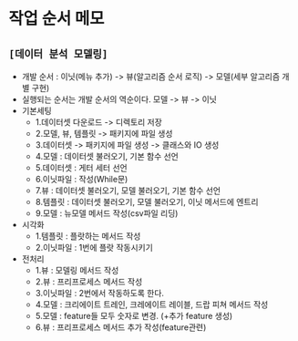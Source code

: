 # 작업 순서 메모

## `[데이터 분석 모델링]`
* 개발 순서 : 이닛(메뉴 추가) -> 뷰(알고리즘 순서 로직) -> 모델(세부 알고리즘 개별 구현)
* 실행되는 순서는 개발 순서의 역순이다. 모델 -> 뷰 -> 이닛
* 기본세팅
    * 1.데이터셋 다운로드 -> 디렉토리 저장
    * 2.모델, 뷰, 템플릿 -> 패키지에 파일 생성
    * 3.데이터셋 -> 패키지에 파일 생성 -> 클래스와 IO 생성
    * 4.모델 : 데이터셋 불러오기, 기본 함수 선언
    * 5.데이터셋 : 게터 세터 선언
    * 6.이닛파일 : 작성(While문)
    * 7.뷰 : 데이터셋 불러오기, 모델 불러오기, 기본 함수 선언
    * 8.템플릿 : 데이터셋 불러오기, 모델 불러오기, 이닛 메서드에 엔트리
    * 9.모델 : 뉴모델 메서드 작성(csv파일 리딩)
* 시각화
    * 1.템플릿 : 플랏하는 메서드 작성
    * 2.이닛파일 : 1번에 플랏 작동시키기
* 전처리
    * 1.뷰 : 모델링 메서드 작성
    * 2.뷰 : 프리프로세스 메서드 작성
    * 3.이닛파일 : 2번에서 작동하도록 한다.
    * 4.모델 : 크리에이트 트레인, 크레에이트 레이블, 드랍 피쳐 메서드 작성
    * 5.모델 : feature들 모두 숫자로 변경. (+추가 feature 생성)
    * 6.뷰 : 프리프로세스 메서드 추가 작성(feature관련)<br><br>